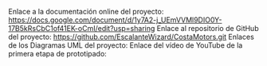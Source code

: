 Enlace a la documentación online del proyecto: https://docs.google.com/document/d/1y7A2-j_UEmVVMl9DIO0Y-17B5kRsCbC1of41EK-oCmI/edit?usp=sharing
Enlace al repositorio de GitHub del proyecto: https://github.com/EscalanteWizard/CostaMotors.git
Enlaces de los Diagramas UML del proyecto:
Enlace del vídeo de YouTube de la primera etapa de prototipado:
